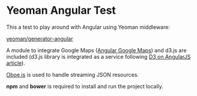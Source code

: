 Yeoman Angular Test
===================

This a test to play around with Angular using Yeoman middleware:

[yeoman/generator-angular](https://github.com/yeoman/generator-angular#angularjs-generator-/ "Yeoman Angular generator")

A module to integrate Google Maps ([Angular Google Maps](https://github.com/allenhwkim/angularjs-google-maps)) and d3.js are included (d3.js library is integrated as a service following [D3 on AngularJS article](http://www.ng-newsletter.com/posts/d3-on-angular.html)).

[Oboe.js](http://oboejs.com/) is used to handle streaming JSON resources.

**npm** and **bower** is required to install and run the project locally.


